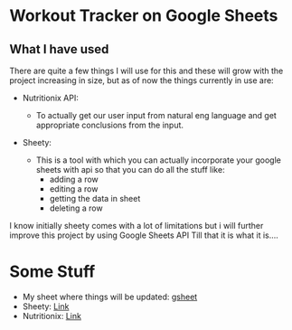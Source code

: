 # Workout Tracker on Google Sheets

## What I have used 

There are quite a few things I will use for this and these will grow with the project increasing in size,
but as of now the things currently in use are: 

- Nutritionix API:
    - To actually get our user input from natural eng language and get appropriate conclusions from the input.

- Sheety:
    - This is a tool with which you can actually incorporate your google sheets with api so that you can do all the stuff like:
        - adding a row
        - editing a row
        - getting the data in sheet
        - deleting a row

I know initially sheety comes with a lot of limitations but i will further improve this project by using Google Sheets API
Till that it is what it is....

# Some Stuff

- My sheet where things will be updated: [gsheet]("https://docs.google.com/spreadsheets/d/1DnOYBFI9K1COvTyvCvJaz1Lh1qT2y2FcRBTJ-nYFkag/edit?usp=sharing")
- Sheety: [Link]("https://dashboard.sheety.co/")
- Nutritionix: [Link]("https://docx.syndigo.com/developers/docs/natural-language-for-exercise")
